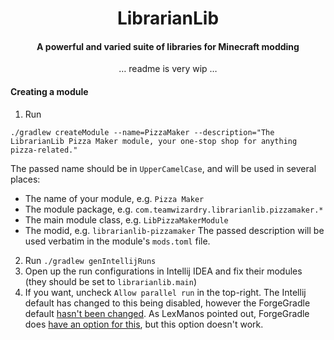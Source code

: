 <h1 align="center">LibrarianLib</h1>

<h4 align="center">
    A powerful and varied suite of libraries for Minecraft modding
</h4>


<div align="center">
… readme is very wip …
</div>


#### Creating a module


1. Run
```
./gradlew createModule --name=PizzaMaker --description="The LibrarianLib Pizza Maker module, your one-stop shop for anything pizza-related."
```

The passed name should be in `UpperCamelCase`, and will be used in several places:  
- The name of your module, e.g. `Pizza Maker`
- The module package, e.g. `com.teamwizardry.librarianlib.pizzamaker.*`
- The main module class, e.g. `LibPizzaMakerModule`
- The modid, e.g. `librarianlib-pizzamaker`
The passed description will be used verbatim in the module's `mods.toml` file.

2. Run `./gradlew genIntellijRuns`
3. Open up the run configurations in Intellij IDEA and fix their modules (they should be set to `librarianlib.main`)
3. If you want, uncheck `Allow parallel run` in the top-right. The Intellij default has changed to this being disabled, 
however the ForgeGradle default [hasn't been changed](https://github.com/MinecraftForge/ForgeGradle/issues/602). 
As LexManos pointed out, ForgeGradle does [have an option for this](https://github.com/MinecraftForge/ForgeGradle/blob/bd92a0d384b987be361ed3f7df28b1980f7fae1e/src/common/java/net/minecraftforge/gradle/common/util/RunConfig.java#L194), but this option doesn't work.

